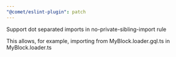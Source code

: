 ```yaml
---
"@comet/eslint-plugin": patch
---
```


Support dot separated imports in no-private-sibling-import rule

This allows, for example, importing from MyBlock.loader.gql.ts in MyBlock.loader.ts
